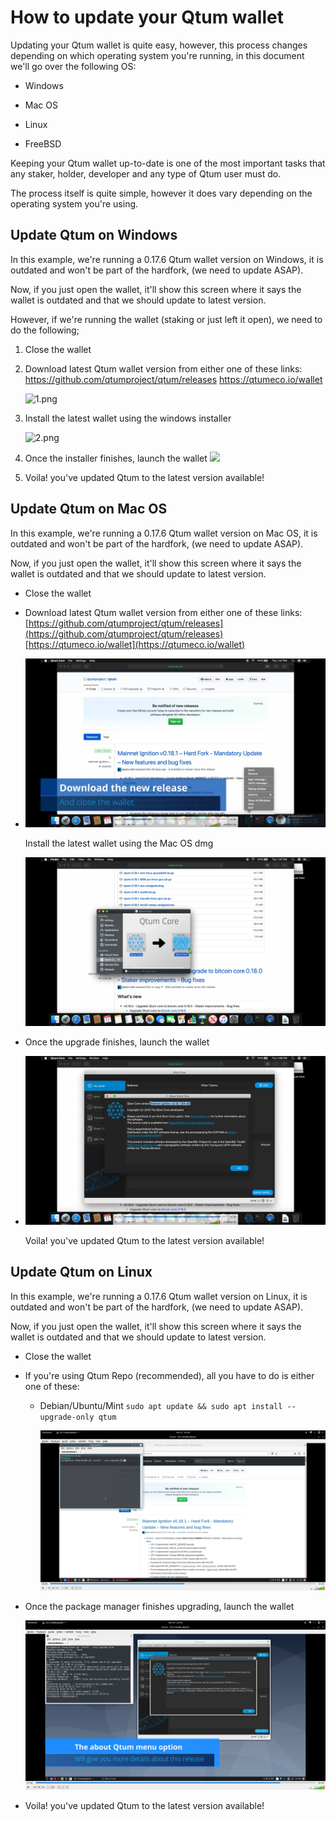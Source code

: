 # How to update your Qtum wallet

Updating your Qtum wallet is quite easy, however, this process changes depending on which operating system you're running, in this document we'll go over the following OS:

- Windows

- Mac OS

- Linux

- FreeBSD

Keeping your Qtum wallet up-to-date is one of the most important tasks that any staker, holder, developer and any type of Qtum user must do. 

The process itself is quite simple, however it does vary depending on the operating system you're using.

## Update Qtum on Windows

In this example, we're running a 0.17.6 Qtum wallet version on Windows, it is outdated and won't be part of the hardfork, (we need to update ASAP).

Now, if you just open the wallet, it'll show this screen where it says the wallet is outdated and that we should update to latest version.

However, if we're running the wallet (staking or just left it open), we need to do the following;

1. Close the wallet

2. Download latest Qtum wallet version from either one of these links:
   https://github.com/qtumproject/qtum/releases
   https://qtumeco.io/wallet
   
   ![1.png](/home/mike/Documents/documents/en/updateqtum/1.png)

3. Install the latest wallet using the windows installer
   
   ![2.png](/home/mike/Documents/documents/en/updateqtum/2.png)

4. Once the installer finishes, launch the wallet
   ![](/home/mike/Documents/documents/en/updateqtum/3.png)

5. Voila! you've updated Qtum to the latest version available!

## Update Qtum on Mac OS

In this example, we're running a 0.17.6 Qtum wallet version on Mac OS, it is outdated and won't be part of the hardfork, (we need to update ASAP).

Now, if you just open the wallet, it'll show this screen where it says the wallet is outdated and that we should update to latest version.

- Close the wallet

- Download latest Qtum wallet version from either one of these links: [https://github.com/qtumproject/qtum/releases](https://github.com/qtumproject/qtum/releases) [https://qtumeco.io/wallet](https://qtumeco.io/wallet)

- ![4.png](4.png)
  
  Install the latest wallet using the Mac OS dmg 
  
  ![5.png](5.png)

- Once the upgrade finishes, launch the wallet

- ![6.png](6.png)
  
  Voila! you've updated Qtum to the latest version available!

## Update Qtum on Linux

In this example, we're running a 0.17.6 Qtum wallet version on Linux, it is outdated and won't be part of the hardfork, (we need to update ASAP).

Now, if you just open the wallet, it'll show this screen where it says the wallet is outdated and that we should update to latest version.

- Close the wallet

- If you're using Qtum Repo (recommended), all you have to do is either one of these:
  
  - Debian/Ubuntu/Mint `sudo apt update && sudo apt install --upgrade-only qtum`
    
    ![7.png](7.png)

- Once the package manager finishes upgrading, launch the wallet
  
  ![8.png](8.png)

- Voila! you've updated Qtum to the latest version available!
